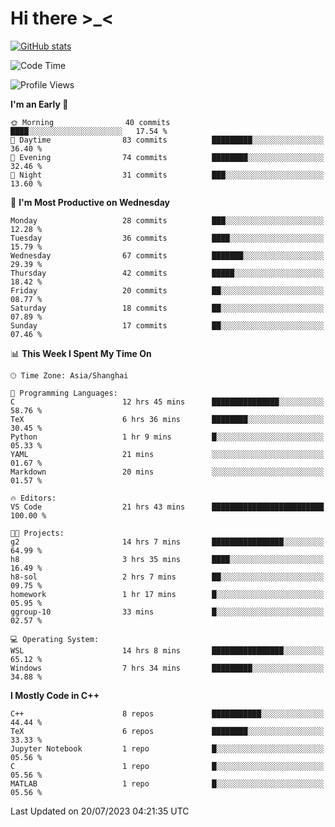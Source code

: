 # Hi there \>_<

[![GitHub stats](https://github-readme-stats.vercel.app/api?username=ARessegetesStery&show_icons=true&theme=transparent)](https://github.com/anuraghazra/github-readme-stats)

<!--START_SECTION:waka-->
![Code Time](http://img.shields.io/badge/Code%20Time-229%20hrs%2028%20mins-blue)

![Profile Views](http://img.shields.io/badge/Profile%20Views-0-blue)

**I'm an Early 🐤** 

```text
🌞 Morning                40 commits          ████░░░░░░░░░░░░░░░░░░░░░   17.54 % 
🌆 Daytime                83 commits          █████████░░░░░░░░░░░░░░░░   36.40 % 
🌃 Evening                74 commits          ████████░░░░░░░░░░░░░░░░░   32.46 % 
🌙 Night                  31 commits          ███░░░░░░░░░░░░░░░░░░░░░░   13.60 % 
```
📅 **I'm Most Productive on Wednesday** 

```text
Monday                   28 commits          ███░░░░░░░░░░░░░░░░░░░░░░   12.28 % 
Tuesday                  36 commits          ████░░░░░░░░░░░░░░░░░░░░░   15.79 % 
Wednesday                67 commits          ███████░░░░░░░░░░░░░░░░░░   29.39 % 
Thursday                 42 commits          █████░░░░░░░░░░░░░░░░░░░░   18.42 % 
Friday                   20 commits          ██░░░░░░░░░░░░░░░░░░░░░░░   08.77 % 
Saturday                 18 commits          ██░░░░░░░░░░░░░░░░░░░░░░░   07.89 % 
Sunday                   17 commits          ██░░░░░░░░░░░░░░░░░░░░░░░   07.46 % 
```


📊 **This Week I Spent My Time On** 

```text
🕑︎ Time Zone: Asia/Shanghai

💬 Programming Languages: 
C                        12 hrs 45 mins      ███████████████░░░░░░░░░░   58.76 % 
TeX                      6 hrs 36 mins       ████████░░░░░░░░░░░░░░░░░   30.45 % 
Python                   1 hr 9 mins         █░░░░░░░░░░░░░░░░░░░░░░░░   05.33 % 
YAML                     21 mins             ░░░░░░░░░░░░░░░░░░░░░░░░░   01.67 % 
Markdown                 20 mins             ░░░░░░░░░░░░░░░░░░░░░░░░░   01.57 % 

🔥 Editors: 
VS Code                  21 hrs 43 mins      █████████████████████████   100.00 % 

🐱‍💻 Projects: 
g2                       14 hrs 7 mins       ████████████████░░░░░░░░░   64.99 % 
h8                       3 hrs 35 mins       ████░░░░░░░░░░░░░░░░░░░░░   16.49 % 
h8-sol                   2 hrs 7 mins        ██░░░░░░░░░░░░░░░░░░░░░░░   09.75 % 
homework                 1 hr 17 mins        █░░░░░░░░░░░░░░░░░░░░░░░░   05.95 % 
ggroup-10                33 mins             █░░░░░░░░░░░░░░░░░░░░░░░░   02.57 % 

💻 Operating System: 
WSL                      14 hrs 8 mins       ████████████████░░░░░░░░░   65.12 % 
Windows                  7 hrs 34 mins       █████████░░░░░░░░░░░░░░░░   34.88 % 
```

**I Mostly Code in C++** 

```text
C++                      8 repos             ███████████░░░░░░░░░░░░░░   44.44 % 
TeX                      6 repos             ████████░░░░░░░░░░░░░░░░░   33.33 % 
Jupyter Notebook         1 repo              █░░░░░░░░░░░░░░░░░░░░░░░░   05.56 % 
C                        1 repo              █░░░░░░░░░░░░░░░░░░░░░░░░   05.56 % 
MATLAB                   1 repo              █░░░░░░░░░░░░░░░░░░░░░░░░   05.56 % 
```




 Last Updated on 20/07/2023 04:21:35 UTC
<!--END_SECTION:waka-->
